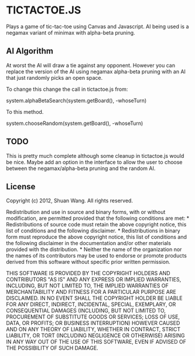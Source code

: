 TICTACTOE.JS
===============

Plays a game of tic-tac-toe using Canvas and Javascript. AI being used is a negamax variant of minimax with alpha-beta pruning.

AI Algorithm
------------
At worst the AI will draw a tie against any opponent. However you can replace the version of the AI using negamax alpha-beta pruning with an AI that just randomly picks an open space.

To change this change the call in tictactoe.js from:

system.alphaBetaSearch(system.getBoard(), -whoseTurn)

To this method.

system.chooseRandom(system.getBoard(), -whoseTurn)

TODO
------------
This is pretty much complete although some cleanup in tictactoe.js would be nice. Maybe add an option in the interface to allow the user to choose between the negamax/alpha-beta pruning and the random AI.

License
------------
Copyright (c) 2012, Shuan Wang.
All rights reserved.

Redistribution and use in source and binary forms, with or without
modification, are permitted provided that the following conditions are met:
    * Redistributions of source code must retain the above copyright
      notice, this list of conditions and the following disclaimer.
    * Redistributions in binary form must reproduce the above copyright
      notice, this list of conditions and the following disclaimer in the
      documentation and/or other materials provided with the distribution.
    * Neither the name of the organization nor the
      names of its contributors may be used to endorse or promote products
      derived from this software without specific prior written permission.

THIS SOFTWARE IS PROVIDED BY THE COPYRIGHT HOLDERS AND CONTRIBUTORS "AS IS" AND
ANY EXPRESS OR IMPLIED WARRANTIES, INCLUDING, BUT NOT LIMITED TO, THE IMPLIED
WARRANTIES OF MERCHANTABILITY AND FITNESS FOR A PARTICULAR PURPOSE ARE
DISCLAIMED. IN NO EVENT SHALL THE COPYRIGHT HOLDER BE LIABLE FOR ANY
DIRECT, INDIRECT, INCIDENTAL, SPECIAL, EXEMPLARY, OR CONSEQUENTIAL DAMAGES
(INCLUDING, BUT NOT LIMITED TO, PROCUREMENT OF SUBSTITUTE GOODS OR SERVICES;
LOSS OF USE, DATA, OR PROFITS; OR BUSINESS INTERRUPTION) HOWEVER CAUSED AND
ON ANY THEORY OF LIABILITY, WHETHER IN CONTRACT, STRICT LIABILITY, OR TORT
(INCLUDING NEGLIGENCE OR OTHERWISE) ARISING IN ANY WAY OUT OF THE USE OF THIS
SOFTWARE, EVEN IF ADVISED OF THE POSSIBILITY OF SUCH DAMAGE.
